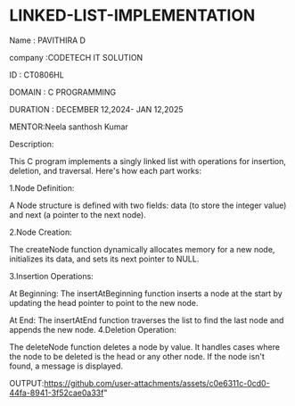 
# LINKED-LIST-IMPLEMENTATION
Name : PAVITHIRA D

company :CODETECH IT SOLUTION

ID : CT0806HL

DOMAIN : C PROGRAMMING

DURATION : DECEMBER 12,2024- JAN 12,2025

MENTOR:Neela santhosh Kumar

Description:

This C program implements a singly linked list with operations for insertion, deletion, and traversal. Here's how each part works:

1.Node Definition:

A Node structure is defined with two fields: data (to store the integer value) and next (a pointer to the next node).

2.Node Creation:

The createNode function dynamically allocates memory for a new node, initializes its data, and sets its next pointer to NULL.

3.Insertion Operations:

At Beginning: The insertAtBeginning function inserts a node at the start by updating the head pointer to point to the new node.


At End: The insertAtEnd function traverses the list to find the last node and appends the new node.
4.Deletion Operation:

The deleteNode function deletes a node by value. It handles cases where the node to be deleted is the head or any other node. If the node isn't found, a message is displayed.

OUTPUT:https://github.com/user-attachments/assets/c0e6311c-0cd0-44fa-8941-3f52cae0a33f"
